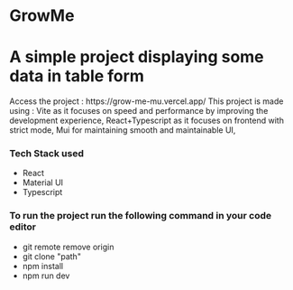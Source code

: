 # GrowMe
<h1>A simple project displaying some data in table form</h1>
Access the project : https://grow-me-mu.vercel.app/
This project is made using :
Vite as it focuses on speed and performance by improving the development experience,
React+Typescript as it focuses on frontend with strict mode,
Mui for maintaining smooth and maintainable UI,
<h3>Tech Stack used</h3>
<ul>
  <li>React</li>
  <li>Material UI</li>
  <li>Typescript</li>
</ul>

<h3>To run the project run the following command in your code editor</h3>
<ul>
  <li>git remote remove origin</li>
  <li>git clone "path"</li>
  <li>npm install</li>
  <li>npm run dev</li>
</ul>
